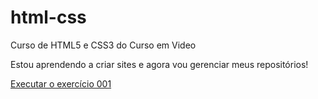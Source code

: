 # html-css
 Curso de HTML5 e CSS3 do Curso em Video

 Estou aprendendo a criar sites e agora vou gerenciar meus repositórios!

<a href="https://marcusvilasboas.github.io/html-css/exercicios/ex001/index.html">Executar o exercício 001</a>

